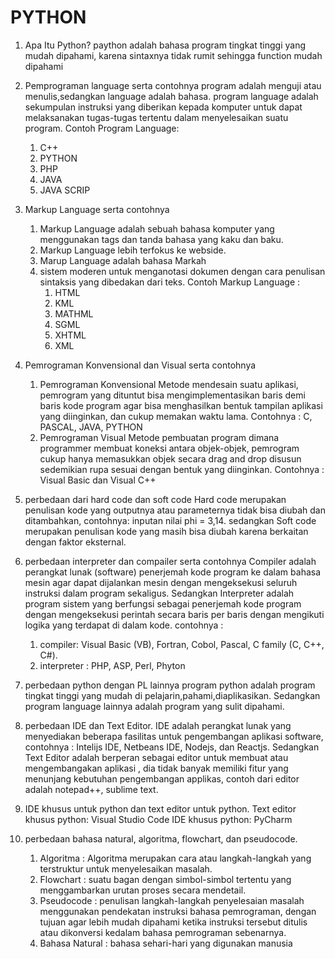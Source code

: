 # PYTHON

1. Apa Itu Python?
    paython adalah bahasa program tingkat tinggi yang mudah dipahami, karena sintaxnya tidak rumit sehingga function mudah dipahami
    
2. Pemprograman language serta contohnya
    program adalah menguji atau menulis,sedangkan language adalah bahasa. program language adalah sekumpulan instruksi yang diberikan kepada komputer untuk dapat melaksanakan tugas-tugas tertentu dalam menyelesaikan suatu program.
    Contoh Program Language:
      1. C++
      2. PYTHON
      3. PHP
      4. JAVA
      5. JAVA SCRIP

3. Markup Language serta contohnya
    1. Markup Language adalah sebuah bahasa komputer yang menggunakan tags dan tanda bahasa yang kaku dan baku.
    2. Markup Language lebih terfokus ke webside.
    3. Marup Language adalah bahasa Markah
    4. sistem moderen untuk menganotasi dokumen dengan cara penulisan sintaksis yang dibedakan dari teks.
    Contoh Markup Language :
        1. HTML
        2. KML
        3. MATHML
        4. SGML
        5. XHTML
        6. XML

4. Pemrograman Konvensional dan Visual serta contohnya
    1. Pemrograman Konvensional
       Metode mendesain suatu aplikasi, pemrogram yang dituntut bisa mengimplementasikan baris demi baris kode program agar bisa menghasilkan bentuk tampilan aplikasi yang diinginkan, dan cukup memakan waktu lama.
       Contohnya  : C, PASCAL, JAVA, PYTHON
    2. Pemrograman Visual
       Metode pembuatan program dimana programmer membuat koneksi antara objek-objek, pemrogram cukup hanya memasukkan objek secara drag and drop disusun sedemikian rupa sesuai dengan bentuk yang diinginkan.
       Contohnya  : Visual Basic dan Visual C++
       
5. perbedaan dari hard code dan soft code
    Hard code merupakan penulisan kode yang outputnya atau parameternya tidak bisa diubah dan ditambahkan, contohnya: inputan nilai phi = 3,14. sedangkan Soft code merupakan penulisan kode yang masih bisa diubah karena berkaitan dengan faktor eksternal.
       
6. perbedaan interpreter dan compailer serta contohnya
    Compiler adalah perangkat lunak (software) penerjemah kode program ke dalam bahasa mesin agar dapat dijalankan mesin dengan mengeksekusi seluruh instruksi dalam program sekaligus. Sedangkan Interpreter adalah program sistem yang berfungsi sebagai penerjemah kode program dengan mengeksekusi perintah secara baris per baris dengan mengikuti logika yang terdapat di dalam kode.
    contohnya :
    1. compiler: Visual Basic (VB), Fortran, Cobol, Pascal, C family (C, C++, C#).
    2. interpreter : PHP, ASP, Perl, Phyton

7. perbedaan python dengan PL lainnya
     program python adalah program tingkat tinggi yang mudah di pelajarin,pahami,diaplikasikan. Sedangkan program language lainnya adalah program yang sulit dipahami.
     
8. perbedaan IDE dan Text Editor. 
    IDE adalah perangkat lunak yang menyediakan beberapa fasilitas untuk pengembangan aplikasi software, contohnya : Intelijs IDE, Netbeans IDE, Nodejs, dan Reactjs. Sedangkan Text Editor adalah berperan sebagai editor untuk membuat atau mengembangakan aplikasi , dia tidak banyak memiliki fitur yang menunjang kebutuhan pengembangan applikas, contoh dari editor adalah notepad++, sublime text.

9. IDE khusus untuk python dan text editor untuk python. 
    Text editor khusus python: Visual Studio Code
    IDE khusus python: PyCharm

10. perbedaan bahasa natural, algoritma, flowchart, dan pseudocode.
    1. Algoritma : Algoritma merupakan cara atau langkah-langkah yang terstruktur untuk menyelesaikan masalah.
    2. Flowchart : suatu bagan dengan simbol-simbol tertentu yang menggambarkan urutan proses secara mendetail.
    3. Pseudocode : penulisan langkah-langkah penyelesaian masalah menggunakan pendekatan instruksi bahasa pemrograman, dengan tujuan agar lebih mudah dipahami ketika instruksi tersebut ditulis atau dikonversi kedalam bahasa pemrograman sebenarnya.
    4. Bahasa Natural : bahasa sehari-hari yang digunakan manusia
    

